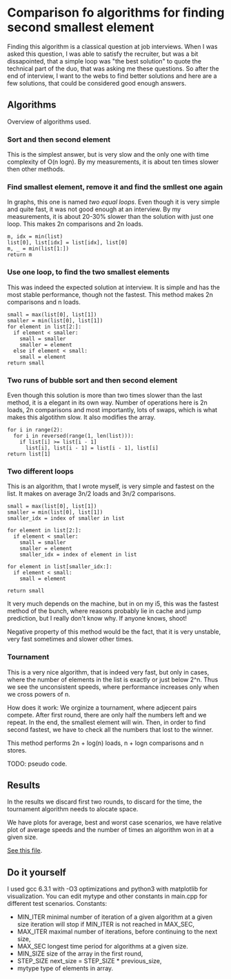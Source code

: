 # Comparison fo algorithms for finding second smallest element

Finding this algorithm is a classical question at job interviews. 
When I was asked this question, I was able to satisfy the recruiter,
but was a bit dissapointed, that a simple loop was "the best solution"
to quote the technical part of the duo, that was asking me these 
questions. So after the end of interview, I want to the webs to find
better solutions and here are a few solutions, that could be considered
good enough answers.

## Algorithms

Overview of algorithms used.

### Sort and then second element

This is the simplest answer, but is very slow and the only one with
time complexity of O(n logn). By my measurements, it is about ten times 
slower then other methods.

### Find smallest element, remove it and find the smllest one again

In graphs, this one is named *two equal loops*. Even though it is very 
simple and quite fast, it was not good enough at an interview. By my 
measurements, it is about 20-30% slower than the solution with just
one loop. This makes 2n comparisons and 2n loads.

    m, idx = min(list)
    list[0], list[idx] = list[idx], list[0]
    m, _ = min(list[1:])
    return m

### Use one loop, to find the two smallest elements

This was indeed the expected solution at interview. It is simple and 
has the most stable performance, though not the fastest. This method
makes 2n comparisons and n loads.

    small = max(list[0], list[1])
    smaller = min(list[0], list[1])
    for element in list[2:]:
      if element < smaller:
        small = smaller
        smaller = element
      else if element < small:
        small = element
    return small

### Two runs of bubble sort and then second element

Even though this solution is more than two times slower than the last
method, it is a elegant in its own way. Number of operations here is 
2n loads, 2n comparisons and most importantly, lots of swaps, which 
is what makes this algotithm slow. It also modifies the array.

    for i in range(2):
      for i in reversed(range(1, len(list))):
        if list[i] >= list[i - 1]
          list[i], list[i - 1] = list[i - 1], list[i]
    return list[1]

### Two different loops

This is an algorithm, that I wrote myself, is very simple and fastest
on the list. It makes on average 3n/2 loads and 3n/2 comparisons.

    small = max(list[0], list[1])
    smaller = min(list[0], list[1])
    smaller_idx = index of smaller in list
  
    for element in list[2:]:
      if element < smaller:
        small = smaller
        smaller = element
        smaller_idx = index of element in list
    
    for element in list[smaller_idx:]:
      if element < small:
        small = element
    
    return small

It very much depends on the machine, but in on my i5, this was the fastest
method of the bunch, where reasons probably lie in cache and jump prediction,
but I really don't know why. If anyone knows, shoot!

Negative property of this method would be the fact, that it is very unstable, 
very fast sometimes and slower other times.

### Tournament

This is a very nice algorithm, that is indeed very fast, but only in cases,
where the number of elements in the list is exactly or just below 2^n. Thus
we see the unconsistent speeds, where performance increases only when we cross
powers of n.

How does it work: We orginize a tournament, where adjecent pairs compete.
After first round, there are only half the numbers left and we repeat.
In the end, the smallest element will win. Then, in order to find second 
fastest, we have to check all the numbers that lost to the winner.

This method performs 2n + log(n) loads, n + logn comparisons and n stores.

TODO: pseudo code.

## Results

In the results we discard first two rounds, to discard for the time, the
tournament algorithm needs to alocate space.

We have plots for average, best and worst case scenarios, we have relative 
plot of average speeds and the number of times an algorithm won in at a
given size.

[See this file](out/1/RESULTS.md).

## Do it yourself

I used gcc 6.3.1 with -O3 optimizations and python3 with matplotlib for 
visualization. You can edit mytype and other constants in main.cpp for 
different test scenarios. Constants:

* MIN_ITER minimal number of iteration of a given algorithm at a given size
           iteration will stop if MIN_ITER is not reached in MAX_SEC,
* MAX_ITER maximal number of iterations, before continuing to the next size,
* MAX_SEC longest time period for algorithms at a given size.
* MIN_SIZE size of the array in the first round,
* STEP_SIZE next_size = STEP_SIZE * previous_size,
* mytype type of elements in array.
